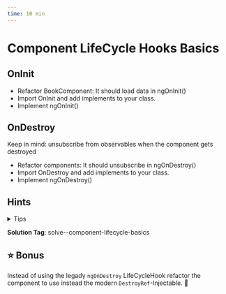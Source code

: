 ```yaml
---
time: 10 min
---
```


# Component LifeCycle Hooks Basics

## OnInit
- Refactor BookComponent: It should load data in ngOnInit()
- Import OnInit and add implements to your class.
- Implement ngOnInit()

## OnDestroy
Keep in mind: unsubscribe from observables when the component gets destroyed

- Refactor components: It should unsubscribe in ngOnDestroy()
- Import OnDestroy and add implements to your class.
- Implement ngOnDestroy()


## Hints

<details>
<summary>Tips</summary>

```ts
// ...
import { Subscription } from 'rxjs';

export class BookListComponent implements <INSERT HOOKS HERE SEPERATED BY COMMA> {
  private subscription = Subscription.EMPTY;
  
  // ... constructor
  ngOnInit(): void {
    // load data via service here
    // watch out: maybe the service is named differently in you code.
    // this.bookDataService is just an example
    this.subscription = this.bookDataService. ... .subscribe(<successFn>);
  }
  
  ngOnDestroy(): void {
    this.subscription.unsubscribe();
  }
}
```

</details>

**Solution Tag**: solve--component-lifecycle-basics

## ⭐️ Bonus 

Instead of using the legady `ngOnDestroy` LifeCycleHook refactor the component to use instead the modern `DestroyRef`-Injectable. 
